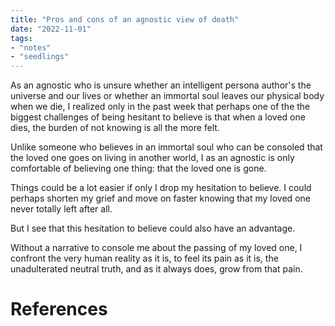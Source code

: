 ```yaml
---
title: "Pros and cons of an agnostic view of death"
date: "2022-11-01"
tags:
- "notes"
- "seedlings"
---
```


As an agnostic who is unsure whether an intelligent persona author's the universe and our lives or whether an immortal soul leaves our physical body when we die, I realized only in the past week that perhaps one of the the biggest challenges of being hesitant to believe is that when a loved one dies, the burden of not knowing is all the more felt.

Unlike someone who believes in an immortal soul who can be consoled that the loved one goes on living in another world, I as an agnostic is only comfortable of believing one thing: that the loved one is gone.

Things could be a lot easier if only I drop my hesitation to believe. I could perhaps shorten my grief and move on faster knowing that my loved one never totally left after all.

But I see that this hesitation to believe could also have an advantage.

Without a narrative to console me about the passing of my loved one, I confront the very human reality as it is, to feel its pain as it is, the unadulterated neutral truth, and as it always does, grow from that pain.

# References
